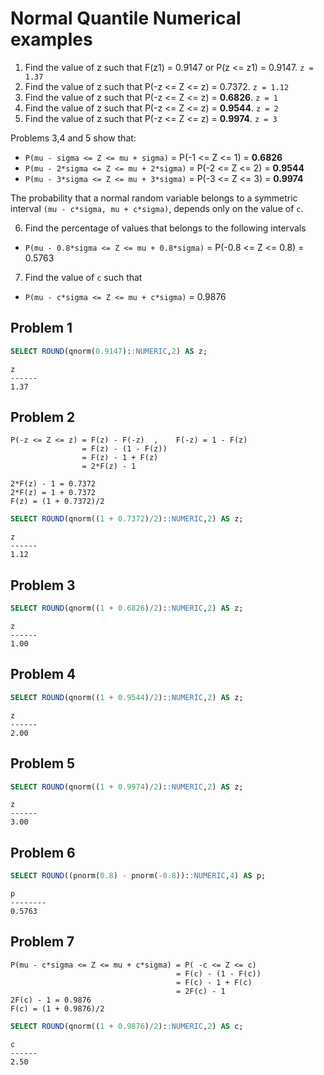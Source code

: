 # Normal Quantile Numerical examples


1. Find the value of z such that F(z1) = 0.9147 or  P(z <= z1) = 0.9147. `z = 1.37`
2. Find the value of z such that P(-z <= Z <= z) = 0.7372. `z = 1.12`
3. Find the value of z such that P(-z <= Z <= z) = **0.6826**. `z = 1`
4. Find the value of z such that P(-z <= Z <= z) = **0.9544**. `z = 2`
5. Find the value of z such that P(-z <= Z <= z) = **0.9974**. `z = 3`

Problems 3,4 and 5 show that:

- `P(mu - sigma <= Z <= mu + sigma)` = P(-1 <= Z <= 1) =  **0.6826**
- `P(mu - 2*sigma <= Z <= mu + 2*sigma)` = P(-2 <= Z <= 2) = **0.9544**
- `P(mu - 3*sigma <= Z <= mu + 3*sigma)` = P(-3 <= Z <= 3) = **0.9974**

The probability that a normal random variable belongs to a symmetric interval `(mu - c*sigma, mu + c*sigma)`, depends only on the value of `c`.

6. Find the percentage of values that belongs to the following intervals

- `P(mu - 0.8*sigma <= Z <= mu + 0.8*sigma)` = P(-0.8 <= Z <= 0.8) = 0.5763

7. Find the value of `c` such that

- `P(mu - c*sigma <= Z <= mu + c*sigma)` = 0.9876


## Problem 1

```SQL
SELECT ROUND(qnorm(0.9147)::NUMERIC,2) AS z;
```

```console
z
------
1.37
```

## Problem 2

```console
P(-z <= Z <= z) = F(z) - F(-z)  ,    F(-z) = 1 - F(z)
                = F(z) - (1 - F(z))
                = F(z) - 1 + F(z)
                = 2*F(z) - 1

2*F(z) - 1 = 0.7372
2*F(z) = 1 + 0.7372
F(z) = (1 + 0.7372)/2   
```

```SQL
SELECT ROUND(qnorm((1 + 0.7372)/2)::NUMERIC,2) AS z;
```

```console
z
------
1.12
```

## Problem 3

```SQL
SELECT ROUND(qnorm((1 + 0.6826)/2)::NUMERIC,2) AS z;
```

```console
z
------
1.00
```

## Problem 4

```SQL
SELECT ROUND(qnorm((1 + 0.9544)/2)::NUMERIC,2) AS z;
```

```console
z
------
2.00
```

## Problem 5

```SQL
SELECT ROUND(qnorm((1 + 0.9974)/2)::NUMERIC,2) AS z;
```

```console
z
------
3.00
```

## Problem 6

```SQL
SELECT ROUND((pnorm(0.8) - pnorm(-0.8))::NUMERIC,4) AS p;
```

```console
p
--------
0.5763
```

## Problem 7

```console
P(mu - c*sigma <= Z <= mu + c*sigma) = P( -c <= Z <= c)
                                     = F(c) - (1 - F(c))
                                     = F(c) - 1 + F(c)
                                     = 2F(c) - 1
2F(c) - 1 = 0.9876
F(c) = (1 + 0.9876)/2
```

```SQL
SELECT ROUND(qnorm((1 + 0.9876)/2)::NUMERIC,2) AS c;
```

```console
c
------
2.50
```
